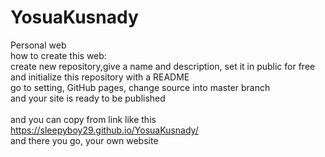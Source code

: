 # YosuaKusnady
Personal web<br>
how to create this web:<br>
create new repository,give a name and description, set it in public for free and initialize this repository with a README<br>
go to setting, GitHub pages, change source into master branch<br>
and your site is ready to be published<br><br>
 and you can copy from link like this https://sleepyboy29.github.io/YosuaKusnady/<br>
 and there you go, your own website
